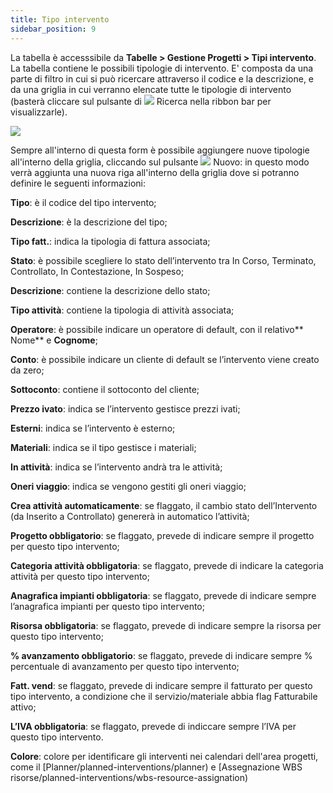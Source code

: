 ```yaml
---
title: Tipo intervento
sidebar_position: 9
---
```


La tabella è accesssibile da **Tabelle > Gestione Progetti > Tipi intervento**.
La tabella contiene le possibili tipologie di intervento. E' composta da una parte di filtro in cui si può ricercare attraverso il codice e la descrizione, e da una griglia in cui verranno elencate tutte le tipologie di intervento (basterà cliccare sul pulsante di ![](/img/neutral/common/search.png) Ricerca nella ribbon bar per visualizzarle).

![](/img/it-it/configurations/tables/projects/intervention.png)

Sempre all'interno di questa form è possibile aggiungere nuove tipologie all'interno della griglia, cliccando sul pulsante ![](/img/neutral/common/new.png) Nuovo: in questo modo verrà aggiunta una nuova riga all'interno della griglia dove si potranno definire le seguenti informazioni:

**Tipo**: è il codice del tipo intervento;

**Descrizione**: è la descrizione del tipo;

**Tipo fatt.**: indica la tipologia di fattura associata;

**Stato**: è possibile scegliere lo stato dell’intervento tra In Corso, Terminato, Controllato, In Contestazione, In Sospeso;

**Descrizione**: contiene la descrizione dello stato;

**Tipo attività**: contiene la tipologia di attività associata;

**Operatore**: è possibile indicare un operatore di default, con il relativo** Nome** e **Cognome**;

**Conto**: è possibile indicare un cliente di default se l’intervento viene creato da zero;

**Sottoconto**: contiene il sottoconto del cliente;

**Prezzo ivato**: indica se l’intervento gestisce prezzi ivati;

**Esterni**: indica se l’intervento è esterno;

**Materiali**: indica se il tipo gestisce i materiali;

**In attività**: indica se l’intervento andrà tra le attività;

**Oneri viaggio**: indica se vengono gestiti gli oneri viaggio;

**Crea attività automaticamente**: se flaggato, il cambio stato dell’Intervento (da Inserito a Controllato) genererà in automatico l’attività;

**Progetto obbligatorio**: se flaggato, prevede di indicare sempre il progetto per questo tipo intervento;

**Categoria attività obbligatoria**: se flaggato, prevede di indicare la categoria attività per questo tipo intervento;

**Anagrafica impianti obbligatoria**: se flaggato, prevede di indicare sempre l’anagrafica impianti per questo tipo intervento;

**Risorsa obbligatoria**: se flaggato, prevede di indicare sempre la risorsa per questo tipo intervento;

**% avanzamento obbligatorio**: se flaggato, prevede di indicare sempre % percentuale di avanzamento per questo tipo intervento;

**Fatt. vend**: se flaggato, prevede di indicare sempre il fatturato per questo tipo intervento, a condizione che il servizio/materiale abbia flag Fatturabile attivo;

**L’IVA obbligatoria**: se flaggato, prevede di indiccare sempre l’IVA per questo tipo intervento.

**Colore**: colore per identificare gli interventi nei calendari dell'area progetti, come il [Planner/planned-interventions/planner) e [Assegnazione WBS risorse/planned-interventions/wbs-resource-assignation)